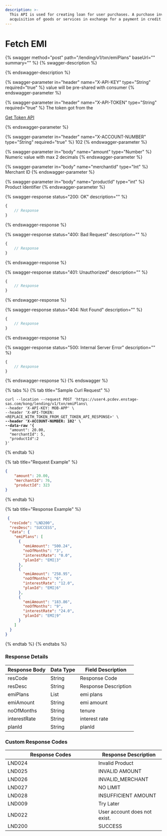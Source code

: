```yaml
---
description: >-
  This API is used for creating loan for user purchases. A purchase involves the
  acquisition of goods or services in exchange for a payment in credit.
---
```


# Fetch EMI

{% swagger method="post" path="/lending/v1/txn/emiPlans" baseUrl="<domain>" summary="" %}
{% swagger-description %}

{% endswagger-description %}

{% swagger-parameter in="header" name="X-API-KEY" type="String" required="true" %}
value will be pre-shared with consumer
{% endswagger-parameter %}

{% swagger-parameter in="header" name="X-API-TOKEN" type="String" required="true" %}
The token got from the 

[Get Token API](../../../market-place/api-specification/version-1/get-token-api.md)


{% endswagger-parameter %}

{% swagger-parameter in="header" name="X-ACCOUNT-NUMBER" type="String" required="true" %}
102
{% endswagger-parameter %}

{% swagger-parameter in="body" name="amount" type="Number" %}
Numeric value with max 2 decimals
{% endswagger-parameter %}

{% swagger-parameter in="body" name="merchantId" type="Int" %}
Merchant ID
{% endswagger-parameter %}

{% swagger-parameter in="body" name="productId" type="int" %}
Product Identifier
{% endswagger-parameter %}

{% swagger-response status="200: OK" description="" %}
```javascript
{
    // Response
}
```
{% endswagger-response %}

{% swagger-response status="400: Bad Request" description="" %}
```javascript
{
    // Response
}
```
{% endswagger-response %}

{% swagger-response status="401: Unauthorized" description="" %}
```javascript
{
    // Response
}
```
{% endswagger-response %}

{% swagger-response status="404: Not Found" description="" %}
```javascript
{
    // Response
}
```
{% endswagger-response %}

{% swagger-response status="500: Internal Server Error" description="" %}
```javascript
{
    // Response
}
```
{% endswagger-response %}
{% endswagger %}

{% tabs %}
{% tab title="Sample Curl Request" %}
<pre><code>curl --location --request POST 'https://user4.pcdev.enstage-sas.com/kong/lending/v1/txn/emiPlans\
--header 'X-API-KEY: MOB-APP' \
--header 'X-API-TOKEN: &#x3C;REPLACE_WITH_TOKEN_FROM_GET_TOKEN_API_RESPONSE>' \
<strong>--header 'X-ACCOUNT-NUMBER: 102' \
</strong><strong>--data-raw '{
</strong>  "amount": 20.00,
  "merchantId": 5,
  "productId":2
}'
</code></pre>
{% endtab %}

{% tab title="Request Example" %}
```json
{ 
    "amount": 20.00, 
    "merchantId": 76, 
    "productId": 323 
}
```
{% endtab %}

{% tab title="Response Example" %}
```json
 {
  "resCode": "LND200",
  "resDesc": "SUCCESS",
  "data": {
    "emiPlans": [
      {
        "emiAmount": "500.24",
        "noOfMonths": "3",
        "interestRate": "0.0",
        "planId": "EMI|3"
      },
      {
        "emiAmount": "258.95",
        "noOfMonths": "6",
        "interestRate": "12.0",
        "planId": "EMI|6"
      },
      {
        "emiAmount": "183.86",
        "noOfMonths": "9",
        "interestRate": "24.0",
        "planId": "EMI|9"
      }
    ]
  }
}
```
{% endtab %}
{% endtabs %}

### Response Details

| Response Body | Data Type | Field Description    |
| ------------- | --------- | -------------------- |
| resCode       | String    | Response Code        |
| resDesc       | String    | Response Description |
| emiPlans      | List      | emi plans            |
| emiAmount     | String    | emi amount           |
| noOfMonths    | String    | tenure               |
| interestRate  | String    | interest rate        |
| planId        | String    | planId               |

### Custom Response Codes

<table><thead><tr><th width="276">Response Codes</th><th>Response Description</th></tr></thead><tbody><tr><td>LND024</td><td>Invalid Product</td></tr><tr><td>LND025</td><td>INVALID AMOUNT</td></tr><tr><td>LND026</td><td>INVALID_MERCHANT</td></tr><tr><td>LND027</td><td>NO LIMIT</td></tr><tr><td>LND028</td><td>INSUFFICIENT AMOUNT</td></tr><tr><td>LND009</td><td>Try Later</td></tr><tr><td>LND022</td><td>User account does not exist.</td></tr><tr><td>LND200</td><td>SUCCESS</td></tr></tbody></table>
